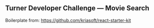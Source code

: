 ## Turner Developer Challenge — Movie Search

Boilerplate from: https://github.com/kriasoft/react-starter-kit
